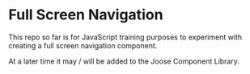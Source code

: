 # Full Screen Navigation

This repo so far is for JavaScript training purposes to experiment with creating a full
screen navigation component.

At a later time it may / will be added to the Joose Component Library.